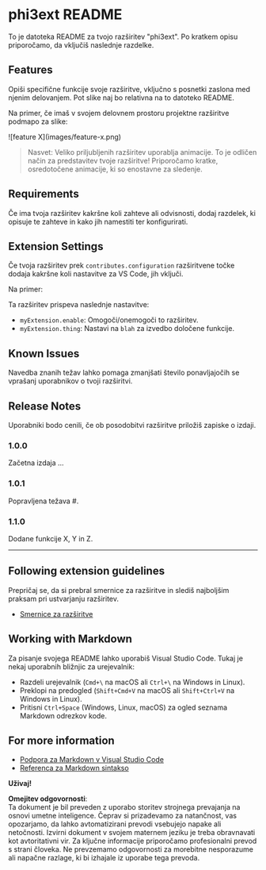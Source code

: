 # phi3ext README

To je datoteka README za tvojo razširitev "phi3ext". Po kratkem opisu priporočamo, da vključiš naslednje razdelke.

## Features

Opiši specifične funkcije svoje razširitve, vključno s posnetki zaslona med njenim delovanjem. Pot slike naj bo relativna na to datoteko README.

Na primer, če imaš v svojem delovnem prostoru projektne razširitve podmapo za slike:

\!\[feature X\]\(images/feature-x.png\)

> Nasvet: Veliko priljubljenih razširitev uporablja animacije. To je odličen način za predstavitev tvoje razširitve! Priporočamo kratke, osredotočene animacije, ki so enostavne za sledenje.

## Requirements

Če ima tvoja razširitev kakršne koli zahteve ali odvisnosti, dodaj razdelek, ki opisuje te zahteve in kako jih namestiti ter konfigurirati.

## Extension Settings

Če tvoja razširitev prek `contributes.configuration` razširitvene točke dodaja kakršne koli nastavitve za VS Code, jih vključi.

Na primer:

Ta razširitev prispeva naslednje nastavitve:

* `myExtension.enable`: Omogoči/onemogoči to razširitev.
* `myExtension.thing`: Nastavi na `blah` za izvedbo določene funkcije.

## Known Issues

Navedba znanih težav lahko pomaga zmanjšati število ponavljajočih se vprašanj uporabnikov o tvoji razširitvi.

## Release Notes

Uporabniki bodo cenili, če ob posodobitvi razširitve priložiš zapiske o izdaji.

### 1.0.0

Začetna izdaja ...

### 1.0.1

Popravljena težava #.

### 1.1.0

Dodane funkcije X, Y in Z.

---

## Following extension guidelines

Prepričaj se, da si prebral smernice za razširitve in slediš najboljšim praksam pri ustvarjanju razširitev.

* [Smernice za razširitve](https://code.visualstudio.com/api/references/extension-guidelines?WT.mc_id=aiml-137032-kinfeylo)

## Working with Markdown

Za pisanje svojega README lahko uporabiš Visual Studio Code. Tukaj je nekaj uporabnih bližnjic za urejevalnik:

* Razdeli urejevalnik (`Cmd+\` na macOS ali `Ctrl+\` na Windows in Linux).
* Preklopi na predogled (`Shift+Cmd+V` na macOS ali `Shift+Ctrl+V` na Windows in Linux).
* Pritisni `Ctrl+Space` (Windows, Linux, macOS) za ogled seznama Markdown odrezkov kode.

## For more information

* [Podpora za Markdown v Visual Studio Code](http://code.visualstudio.com/docs/languages/markdown?WT.mc_id=aiml-137032-kinfeylo)
* [Referenca za Markdown sintakso](https://help.github.com/articles/markdown-basics/)

**Uživaj!**

**Omejitev odgovornosti**:  
Ta dokument je bil preveden z uporabo storitev strojnega prevajanja na osnovi umetne inteligence. Čeprav si prizadevamo za natančnost, vas opozarjamo, da lahko avtomatizirani prevodi vsebujejo napake ali netočnosti. Izvirni dokument v svojem maternem jeziku je treba obravnavati kot avtoritativni vir. Za ključne informacije priporočamo profesionalni prevod s strani človeka. Ne prevzemamo odgovornosti za morebitne nesporazume ali napačne razlage, ki bi izhajale iz uporabe tega prevoda.